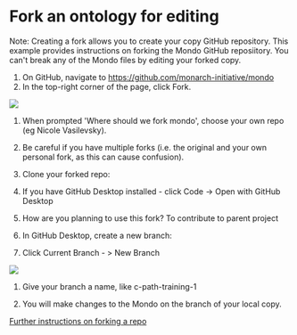 # Fork an ontology for editing

Note: Creating a fork allows you to create your copy  GitHub repository. This example provides instructions on forking the Mondo GitHub reposiitory. You can't break any of the Mondo files by editing your forked copy.

1.  On GitHub, navigate to https://github.com/monarch-initiative/mondo
1.  In the top-right corner of the page, click Fork.

![](https://lh6.googleusercontent.com/1YPIo5-QJeU3G2p-s6WE_YXJm16paPZYsjQPUTje0iVmjJ2QIM0zYvN1s-Dn3jylLzVzUzqwNJPCKmft79accAFfgqc8fVNgPCzkOEVPvde1aoN6mMfGHtpj1SOd4joZ2J2UaS2I)

1.  When prompted 'Where should we fork mondo', choose your own repo (eg Nicole Vasilevsky).
1.  Be careful if you have multiple forks (i.e. the original and your own personal fork, as this can cause confusion).
1.  Clone your forked repo:

1.  If you have GitHub Desktop installed - click Code -> Open with GitHub Desktop

1.  How are you planning to use this fork? To contribute to parent project

1.  In GitHub Desktop, create a new branch:

1.  Click Current Branch - > New Branch

![](https://lh5.googleusercontent.com/rFgJne1YI2TIxnF0u7LeXCXxfw-7ljSYjJHCeZoRoRL6wfpferCFSwN446N5kUsKmFtvN_HHGl-ZyS_KXwZjmeKi-z_reZ4SmDNoHjRgV2nTRKwUYFBH6uUTddlTwzDiuEaoXEgQ)

1.  Give your branch a name, like c-path-training-1

1.  You will make changes to the Mondo on the branch of your local copy.

[Further instructions on forking a repo](https://docs.github.com/en/github/getting-started-with-github/fork-a-repo)
